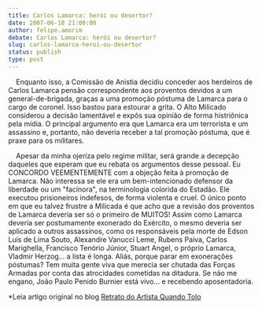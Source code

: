 ```yaml
---
title: Carlos Lamarca: herói ou desertor?
date: 2007-06-18 21:00:00
author: felipe.amorim
debate: Carlos Lamarca: herói ou desertor?
slug: carlos-lamarca-heroi-ou-desertor
status: publish 
type: post
---
```


    Enquanto isso, a Comissão de Anistia decidiu conceder aos herdeiros de Carlos Lamarca pensão correspondente aos proventos devidos a um general-de-brigada, graças a uma promoção póstuma de Lamarca para o cargo de coronel. Isso bastou para estourar a grita. O Alto Milicado considerou a decisão lamentável e expôs sua opinião de forma histriônica pela mídia. O principal argumento era que Lamarca era um terrorista e um assassino e, portanto, não deveria receber a tal promoção póstuma, que é praxe para os militares.    
  
    Apesar da minha ojeriza pelo regime militar, será grande a decepção daqueles que esperam que eu rebata os argumentos desse pessoal. Eu CONCORDO VEEMENTEMENTE com a objeção feita à promoção de Lamarca. Não interessa se ele era um bem-intencionado defensor da liberdade ou um "facínora", na terminologia colorida do Estadão. Ele executou prisioneiros indefesos, de forma violenta e cruel. O único ponto em que eu talvez frustre a Milicada é que acho que a revisão dos proventos de Lamarca deveria ser só o primeiro de MUITOS! Assim como Lamarca deveria ser postumamente exonerado do Exército, o mesmo deveria ser aplicado a outros assassinos, como os responsáveis pela morte de Edson Luís de Lima Souto, Alexandre Vanucci Leme, Rubens Paiva, Carlos Marighella, Francisco Tenório Júnior, Stuart Angel, o próprio Lamarca, Vladmir Herzog... a lista é longa. Aliás, porque parar em exonerações póstumas? Tem muita gente viva que merecia ser chutada das Forças Armadas por conta das atrocidades cometidas na ditadura. Se não me engano, João Paulo Penido Burnier está vivo... e recebendo aposentadoria.   
  
\*Leia artigo original no blog [Retrato do Artista Quando Tolo](http://retratodoartistaquandotolo.blogspot.com/2007/06/todos-os-santos.html)  

